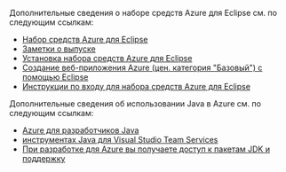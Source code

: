 Дополнительные сведения о наборе средств Azure для Eclipse см. по следующим ссылкам: 

* [Набор средств Azure для Eclipse](../eclipse/azure-toolkit-for-eclipse.md) 
* [Заметки о выпуске](https://github.com/Microsoft/azure-tools-for-java/releases) 
* [Установка набора средств Azure для Eclipse](../eclipse/azure-toolkit-for-eclipse-installation.md) 
* [Создание веб-приложения Azure (цен. категория "Базовый") с помощью Eclipse](../eclipse/azure-toolkit-for-eclipse-create-hello-world-web-app.md) 
* [Инструкции по входу для набора средств Azure для Eclipse](../eclipse/azure-toolkit-for-eclipse-sign-in-instructions.md) 

Дополнительные сведения об использовании Java в Azure см. по следующим ссылкам: 

* [Azure для разработчиков Java](https://docs.microsoft.com/java/azure/) 
* [инструментах Java для Visual Studio Team Services](/azure/devops/java/)
* [При разработке для Azure вы получаете доступ к пакетам JDK и поддержку](https://aka.ms/azure-jdks)
<!-- TODO: Add URLs for Java in VSCode here --> 
